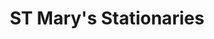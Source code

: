 ---
title: "ST Mary's Stationaries"
url: /kanjiramattom/st-marys-stationaries/
shop: office supplies
---